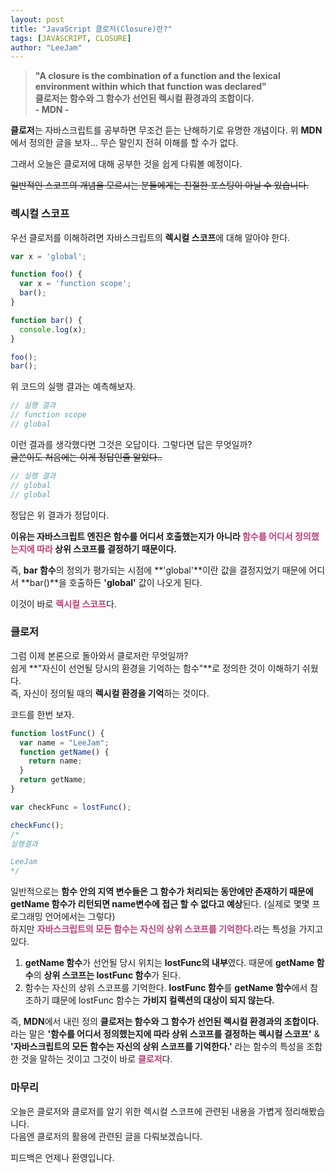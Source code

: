 ```yaml
---
layout: post
title: "JavaScript 클로저(Closure)란?"
tags: [JAVASCRIPT, CLOSURE]
author: "LeeJam"
---
```

>**"A closure is the combination of a function and the lexical environment within which that function was declared"<br />클로저는 함수와 그 함수가 선언된 렉시컬 환경과의 조합이다.<br /> - MDN -**

**클로저**는 자바스크립트를 공부하면 무조건 듣는 난해하기로 유명한 개념이다. 위 **MDN**에서 정의한 글을 보자... 무슨 말인지 전혀 이해를 할 수가 없다.

그래서 오늘은 클로저에 대해 공부한 것을 쉽게 다뤄볼 예정이다.

<p style="text-decoration-line: line-through;">일반적인 스코프의 개념을 모르시는 분들에게는 친절한 포스팅이 아닐 수 있습니다.</p>

### 렉시컬 스코프
우선 클로저를 이해하려면 자바스크립트의 **렉시컬 스코프**에 대해 알아야 한다.

```javascript
var x = 'global';

function foo() {
  var x = 'function scope';
  bar();
}

function bar() {
  console.log(x);
}

foo();
bar();
```
위 코드의 실행 결과는 예측해보자. 
<br />
```javascript
// 실행 결과
// function scope
// global
```
이런 결과를 생각했다면 그것은 오답이다. 그렇다면 답은 무엇일까?
<br />
<span style="text-decoration-line: line-through;">글쓴이도 처음에는 이게 정답인줄 알았다..</span>
```javascript
// 실행 결과
// global
// global
```
정답은 위 결과가 정답이다.

**이유는 자바스크립트 엔진은 함수를 어디서 호출했는지가 아니라 <strong style="color: #bb4177;">함수를 어디서 정의했는지에 따라</strong> 상위 스코프를 결정하기 때문이다.**

즉, **bar 함수**의 정의가 평가되는 시점에 **'global'**이란 값을 결정지었기 때문에 어디서 **bar()**을 호출하든 **'global'** 값이 나오게 된다.

이것이 바로 <strong style="color: #bb4177;">렉시컬 스코프</strong>다.

### 클로저
그럼 이제 본론으로 돌아와서 클로저란 무엇일까?
<br />
쉽게 **"자신이 선언될 당시의 환경을 기억하는 함수"**로 정의한 것이 이해하기 쉬웠다.
<br />
즉, 자신이 정의될 때의 **렉시컬 환경을 기억**하는 것이다.

코드를 한번 보자.
```javascript
function lostFunc() {
  var name = "LeeJam";
  function getName() {
    return name;
  }
  return getName;
}

var checkFunc = lostFunc();

checkFunc();
/* 
실행결과

LeeJam
*/
```
일반적으로는 **함수 안의 지역 변수들은 그 함수가 처리되는 동안에만 존재하기 때문에 getName 함수가 리턴되면 name변수에 접근 할 수 없다고 예상**된다. (실제로 몇몇 프로그래밍 언어에서는 그렇다)
<br />하지만 <strong style="color: #bb4177;">자바스크립트의 모든 함수는 자신의 상위 스코프를 기억한다.</strong>라는 특성을 가지고 있다.

1. **getName 함수**가 선언될 당시 위치는 **lostFunc의 내부**였다. 때문에 **getName 함수**의 **상위 스코프는 lostFunc 함수**가 된다. 
2. 함수는 자신의 상위 스코프를 기억한다. **lostFunc 함수**를 **getName 함수**에서 참조하기 떄문에 lostFunc 함수는 **가비지 컬렉션의 대상이 되지 않는다.**

즉, **MDN**에서 내린 정의 **클로저는 함수와 그 함수가 선언된 렉시컬 환경과의 조합이다.** 라는 말은 **'함수를 어디서 정의했는지에 따라 상위 스코프를 결정하는 렉시컬 스코프'** & **'자바스크립트의 모든 함수는 자신의 상위 스코프를 기억한다.'** 라는 함수의 특성을 조합한 것을 말하는 것이고 그것이 바로 <strong style="color: #bb4177;">클로저</strong>다.

### 마무리
오늘은 클로저와 클로저를 알기 위한 렉시컬 스코프에 관련된 내용을 가볍게 정리해봤습니다. 
<br />
다음엔 클로저의 활용에 관련된 글을 다뤄보겠습니다.

피드백은 언제나 환영입니다.